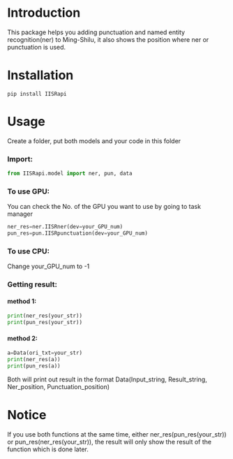 # Introduction
This package helps you adding punctuation and named entity recognition(ner) to Ming-Shilu, it also shows the position where ner or punctuation is used.
# Installation
```
pip install IISRapi
```
# Usage
Create a folder, put both models and your code in this folder
### Import:
```python
from IISRapi.model import ner, pun, data
```
### To use GPU:
You can check the No. of the GPU you want to use by going to task manager
```python
ner_res=ner.IISRner(dev=your_GPU_num)
pun_res=pun.IISRpunctuation(dev=your_GPU_num)
```
### To use CPU:
Change your_GPU_num to -1

### Getting result:
#### method 1:
```python
print(ner_res(your_str))
print(pun_res(your_str))
```
#### method 2:
```python
a=Data(ori_txt=your_str)
print(ner_res(a))
print(pun_res(a))
```
Both will print out result in the format Data(Input_string, Result_string, Ner_position, Punctuation_position)
# Notice
If you use both functions at the same time, either ner_res(pun_res(your_str)) or pun_res(ner_res(your_str)), the result will only show the result of the function which is done later.
